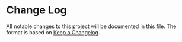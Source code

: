 # Change Log

All notable changes to this project will be documented in this file. The format is based on [Keep a Changelog](http://keepachangelog.com/).
